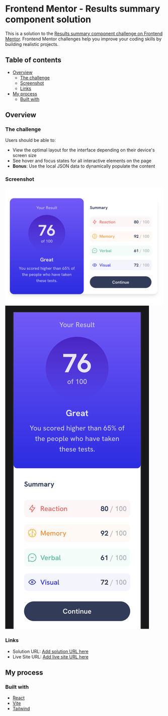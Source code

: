 # Frontend Mentor - Results summary component solution

This is a solution to the [Results summary component challenge on Frontend Mentor](https://www.frontendmentor.io/challenges/results-summary-component-CE_K6s0maV). Frontend Mentor challenges help you improve your coding skills by building realistic projects.

## Table of contents

- [Overview](#overview)
  - [The challenge](#the-challenge)
  - [Screenshot](#screenshot)
  - [Links](#links)
- [My process](#my-process)
  - [Built with](#built-with)

## Overview

### The challenge

Users should be able to:

- View the optimal layout for the interface depending on their device's screen size
- See hover and focus states for all interactive elements on the page
- **Bonus**: Use the local JSON data to dynamically populate the content

### Screenshot

![desktop screenshot](./assets/images/desktop-screenshot.png)
![mobile screenshot](./assets/images/mobile-screenshot.png)

### Links

- Solution URL: [Add solution URL here](https://github.com/DKulan/results-summary-component)
- Live Site URL: [Add live site URL here](https://dkulan.github.io/results-summary-component/)

## My process

### Built with

- [React](https://reactjs.org/)
- [Vite](https://vite.dev/)
- [Tailwind](https://tailwindcss.com/)
